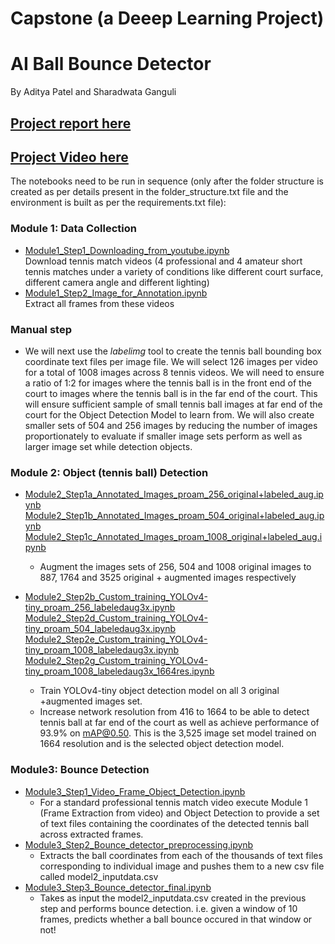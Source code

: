 # Capstone (a Deeep Learning Project)
# AI Ball Bounce Detector
By Aditya Patel and Sharadwata Ganguli

## <a href="https://docs.google.com/document/u/1/d/e/2PACX-1vRt3rCBcBjw2aYzvao5-FeXAx1ldeilFjNOLuC6dY-Qf1SoPQN6-euh-VaNs7SKJ8AYtAEyZuuMRKjc/pub"> Project report here</a>

## <a href="https://www.youtube.com/watch?v=0V2HgS6pJJI"> Project Video here</a>

The notebooks need to be run in sequence (only after the folder structure is created as per details present in the folder_structure.txt file and the environment is built as per the requirements.txt file):


### Module 1: Data Collection
* <a href="https://github.com/adityahpatel/Capstone/blob/main/Module1_Step1_Downloading_from_youtube.ipynb![image](https://user-images.githubusercontent.com/32350477/164957806-2d39befe-7aeb-455a-987d-0cb50a87fd8e.png)
">Module1_Step1_Downloading_from_youtube.ipynb</a> <br>
  Download tennis match videos (4 professional and 4 amateur short tennis matches under a variety of conditions like different court surface, different camera angle and different lighting)
* <a href="https://github.com/adityahpatel/Capstone/blob/main/Module1_Step2_Image_for_Annotation.ipynb![image](https://user-images.githubusercontent.com/32350477/164957864-21e682c7-8a8f-41aa-a065-16725597df09.png)
">Module1_Step2_Image_for_Annotation.ipynb</a> <br>
Extract all frames from these videos <br>

### Manual step
* We will next use the *labelimg* tool to create the tennis ball bounding box coordinate text files per image file. We will select 126 images per video for a total of 1008 images across 8 tennis videos. We will need to ensure a ratio of 1:2 for images where the tennis ball is in the front end of the court to images where the tennis ball is in the far end of the court. This will ensure sufficient sample of small tennis ball images at far end of the court for the Object Detection Model to learn from. We will also create smaller sets of 504 and 256 images by reducing the number of images proportionately to evaluate if smaller image sets perform as well as larger image set while detection objects.

### Module 2: Object (tennis ball) Detection
* <a href="https://github.com/adityahpatel/Capstone/blob/main/Module2_Step1a_Annotated_Images_proam_256_original%2Blabeled_aug.ipynb![
">Module2_Step1a_Annotated_Images_proam_256_original+labeled_aug.ipynb</a> <br>
<a href="https://github.com/adityahpatel/Capstone/blob/main/Module2_Step1b_Annotated_Images_proam_504_original%2Blabeled_aug.ipynb![image](https://user-images.githubusercontent.com/32350477/164958306-ae91f521-9930-48c7-a63b-9855da5944ad.png)
">Module2_Step1b_Annotated_Images_proam_504_original+labeled_aug.ipynb </a> <br>
<a href="https://github.com/adityahpatel/Capstone/blob/main/Module2_Step1c_Annotated_Images_proam_1008_original%2Blabeled_aug.ipynb![image](https://user-images.githubusercontent.com/32350477/164958464-6ef7e136-7580-4d13-8a72-49c721ee22f4.png)
">Module2_Step1c_Annotated_Images_proam_1008_original+labeled_aug.ipynb</a> 
    * Augment the images sets of 256, 504 and 1008 original images to 887, 1764 and 3525 original + augmented images respectively
* <a href="https://github.com/adityahpatel/Capstone/blob/main/Module2_Step2b_Custom_training_YOLOv4-tiny_proam_256_labeledaug3x.ipynb![image](https://user-images.githubusercontent.com/32350477/164958561-30fbe48f-931c-4226-8822-d4e45e189536.png)
">Module2_Step2b_Custom_training_YOLOv4-tiny_proam_256_labeledaug3x.ipynb</a> <br>
<a href="https://github.com/adityahpatel/Capstone/blob/main/Module2_Step2d_Custom_training_YOLOv4-tiny_proam_504_labeledaug3x.ipynb">Module2_Step2d_Custom_training_YOLOv4-tiny_proam_504_labeledaug3x.ipynb</a><br>
<a href="https://github.com/adityahpatel/Capstone/blob/main/Module2_Step2e_Custom_training_YOLOv4-tiny_proam_1008_labeledaug3x.ipynb">Module2_Step2e_Custom_training_YOLOv4-tiny_proam_1008_labeledaug3x.ipynb</a><br>
<a href="https://github.com/adityahpatel/Capstone/blob/main/Module2_Step2g_Custom_training_YOLOv4-tiny_proam_1008_labeledaug3x_1664res.ipynb">Module2_Step2g_Custom_training_YOLOv4-tiny_proam_1008_labeledaug3x_1664res.ipynb</a><br>



    * Train YOLOv4-tiny object detection model on all 3 original +augmented images set.
    * Increase network resolution from 416 to 1664 to be able to detect tennis ball at far end of the court as well as achieve performance of 93.9% on mAP@0.50. This is the 3,525 image set model trained on 1664 resolution and is the selected object detection model.

### Module3: Bounce Detection
* <a href="https://github.com/adityahpatel/Capstone/blob/main/Module3_Step1_Video_Frame_Object_Detection.ipynb">Module3_Step1_Video_Frame_Object_Detection.ipynb</a><br>
    * For a standard professional tennis match video execute Module 1 (Frame Extraction from video) and Object Detection to provide a set of text files containing the coordinates of the detected tennis ball across extracted frames.
* <a href="https://github.com/adityahpatel/Capstone/blob/main/Module3_Step2_Bounce_detector_preprocessing.ipynb">Module3_Step2_Bounce_detector_preprocessing.ipynb</a><br>
    * Extracts the ball coordinates from each of the thousands of text files corresponding to individual image and pushes them to a new csv file called model2_inputdata.csv
* <a href="https://github.com/adityahpatel/Capstone/blob/main/Module3_Step3_Bounce_detector_final.ipynb">Module3_Step3_Bounce_detector_final.ipynb</a><br>
    * Takes as input the model2_inputdata.csv created in the previous step and performs bounce detection. i.e. given a window of 10 frames, predicts whether a ball bounce occured in that window or not!
